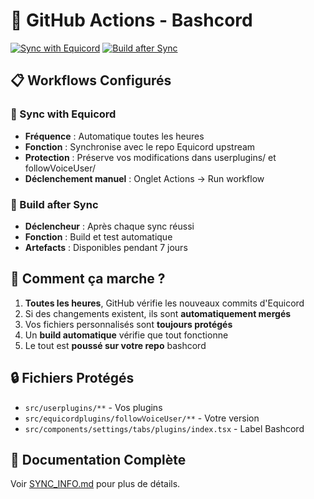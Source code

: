 # 🤖 GitHub Actions - Bashcord

[![Sync with Equicord](https://github.com/roothheo/bashcord/actions/workflows/sync-equicord.yml/badge.svg)](https://github.com/roothheo/bashcord/actions/workflows/sync-equicord.yml)
[![Build after Sync](https://github.com/roothheo/bashcord/actions/workflows/build-on-sync.yml/badge.svg)](https://github.com/roothheo/bashcord/actions/workflows/build-on-sync.yml)

## 📋 Workflows Configurés

### 🔄 Sync with Equicord
- **Fréquence** : Automatique toutes les heures
- **Fonction** : Synchronise avec le repo Equicord upstream
- **Protection** : Préserve vos modifications dans userplugins/ et followVoiceUser/
- **Déclenchement manuel** : Onglet Actions → Run workflow

### 🔨 Build after Sync  
- **Déclencheur** : Après chaque sync réussi
- **Fonction** : Build et test automatique
- **Artefacts** : Disponibles pendant 7 jours

## 🎯 Comment ça marche ?

1. **Toutes les heures**, GitHub vérifie les nouveaux commits d'Equicord
2. Si des changements existent, ils sont **automatiquement mergés**
3. Vos fichiers personnalisés sont **toujours protégés**
4. Un **build automatique** vérifie que tout fonctionne
5. Le tout est **poussé sur votre repo** bashcord

## 🔒 Fichiers Protégés

- `src/userplugins/**` - Vos plugins
- `src/equicordplugins/followVoiceUser/**` - Votre version
- `src/components/settings/tabs/plugins/index.tsx` - Label Bashcord

## 📖 Documentation Complète

Voir [SYNC_INFO.md](./SYNC_INFO.md) pour plus de détails.

